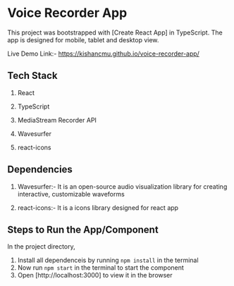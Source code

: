 # Voice Recorder App

This project was bootstrapped with [Create React App] in TypeScript. The app is designed for mobile, tablet and desktop view.

Live Demo Link:- https://kishancmu.github.io/voice-recorder-app/

## Tech Stack

1. React

2. TypeScript

3. MediaStream Recorder API

4. Wavesurfer

5. react-icons

## Dependencies

1. Wavesurfer:- It is an open-source audio visualization library for creating interactive, customizable waveforms

2. react-icons:- It is a icons library designed for react app

## Steps to Run the App/Component

In the project directory,

1. Install all dependenceis by running `npm install` in the terminal
2. Now run `npm start` in the terminal to start the component 
3. Open [http://localhost:3000] to view it in the browser

